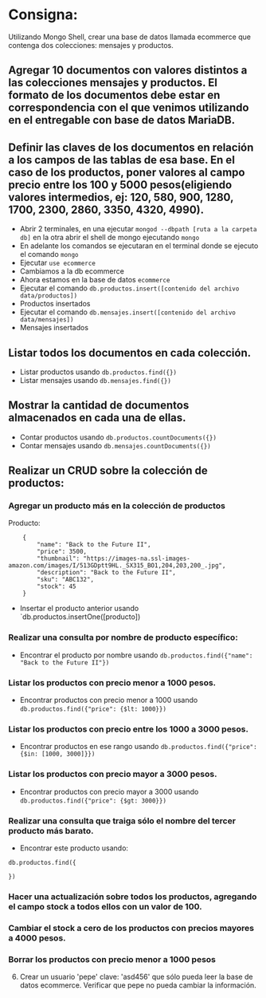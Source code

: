 # Consigna:
Utilizando Mongo Shell, crear una base de datos llamada ecommerce que contenga dos colecciones: mensajes y productos.

## Agregar 10 documentos con valores distintos a las colecciones mensajes y productos. El formato de los documentos debe estar en correspondencia con el que venimos utilizando en el entregable con base de datos MariaDB.

## Definir las claves de los documentos en relación a los campos de las tablas de esa base. En el caso de los productos, poner valores al campo precio entre los 100 y 5000 pesos(eligiendo valores intermedios, ej: 120, 580, 900, 1280, 1700, 2300, 2860, 3350, 4320, 4990).

- Abrir 2 terminales, en una ejecutar `mongod --dbpath [ruta a la carpeta db]` en la otra abrir el shell de mongo ejecutando `mongo`
- En adelante los comandos se ejecutaran en el terminal donde se ejecuto el comando `mongo`
- Ejecutar `use ecommerce`
- Cambiamos a la db ecommerce
- Ahora estamos en la base de datos `ecommerce`
- Ejecutar el comando `db.productos.insert([contenido del archivo data/productos])`
- Productos insertados
- Ejecutar el comando `db.mensajes.insert([contenido del archivo data/mensajes])`
- Mensajes insertados

## Listar todos los documentos en cada colección.

- Listar productos usando `db.productos.find({})`
- Listar mensajes usando `db.mensajes.find({})`

## Mostrar la cantidad de documentos almacenados en cada una de ellas.

- Contar productos usando `db.productos.countDocuments({})`
- Contar mensajes usando `db.mensajes.countDocuments({})`
## Realizar un CRUD sobre la colección de productos:

### Agregar un producto más en la colección de productos

Producto:
```
    {
        "name": "Back to the Future II",
        "price": 3500,
        "thumbnail": "https://images-na.ssl-images-amazon.com/images/I/513GDptt9HL._SX315_BO1,204,203,200_.jpg",
        "description": "Back to the Future II",
        "sku": "ABC132",
        "stock": 45
    }

```
- Insertar el producto anterior usando `db.productos.insertOne([producto])

### Realizar una consulta por nombre de producto específico:

- Encontrar el producto por nombre usando `db.productos.find({"name": "Back to the Future II"})`

### Listar los productos con precio menor a 1000 pesos.

- Encontrar productos con precio menor a 1000 usando `db.productos.find({"price": {$lt: 1000}})`

### Listar los productos con precio entre los 1000 a 3000 pesos.

- Encontrar productos en ese rango usando `db.productos.find({"price": {$in: [1000, 3000]}})`

### Listar los productos con precio mayor a 3000 pesos.

- Encontrar productos con precio mayor a 3000 usando `db.productos.find({"price": {$gt: 3000}})`

### Realizar una consulta que traiga sólo el nombre del tercer producto más barato.

- Encontrar este producto usando:
```
db.productos.find({

})
```

### Hacer una actualización sobre todos los productos, agregando el campo stock a todos ellos con un valor de 100.
### Cambiar el stock a cero de los productos con precios mayores a 4000 pesos.
### Borrar los productos con precio menor a 1000 pesos

6. Crear un usuario 'pepe' clave: 'asd456' que sólo pueda leer la base de datos ecommerce. Verificar que pepe no pueda cambiar la información.
